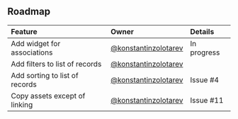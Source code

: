 ## Roadmap

Feature                         | Owner                                                            | Details
:-------------------------------|:-----------------------------------------------------------------|:-------------------
Add widget for associations     | [@konstantinzolotarev](https://github.com/konstantinzolotarev)   | In progress
Add filters to list of records  | [@konstantinzolotarev](https://github.com/konstantinzolotarev)   |
Add sorting to list of records  | [@konstantinzolotarev](https://github.com/konstantinzolotarev)   | Issue #4
Copy assets except of linking   | [@konstantinzolotarev](https://github.com/konstantinzolotarev)   | Issue #11
